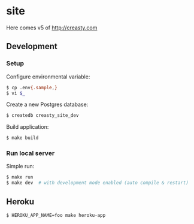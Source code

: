 site
====

Here comes v5 of http://creasty.com


Development
-----------

### Setup

Configure environmental variable:

```sh
$ cp .env{.sample,}
$ vi $_
```

Create a new Postgres database:

```sh
$ createdb creasty_site_dev
```

Build application:

```sh
$ make build
```

### Run local server

Simple run:

```sh
$ make run
$ make dev  # with development mode enabled (auto compile & restart)
```


Heroku
------

```sh
$ HEROKU_APP_NAME=foo make heroku-app
```

